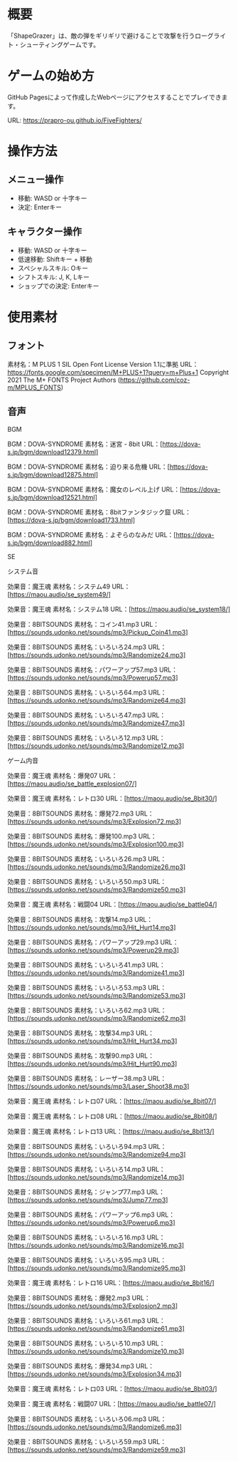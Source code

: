 # 概要
「ShapeGrazer」は、敵の弾をギリギリで避けることで攻撃を行うローグライト・シューティングゲームです。

# ゲームの始め方
GitHub Pagesによって作成したWebページにアクセスすることでプレイできます。

URL: https://prapro-ou.github.io/FiveFighters/

# 操作方法
## メニュー操作
- 移動: WASD or 十字キー
- 決定: Enterキー

## キャラクター操作
- 移動: WASD or 十字キー
- 低速移動: Shiftキー + 移動
- スペシャルスキル: Oキー
- シフトスキル: J, K, Lキー
- ショップでの決定: Enterキー

# 使用素材
## フォント
素材名：M PLUS 1
SIL Open Font License Version 1.1に準拠
URL：https://fonts.google.com/specimen/M+PLUS+1?query=m+Plus+1
Copyright 2021 The M+ FONTS Project Authors (https://github.com/coz-m/MPLUS_FONTS)


## 音声
BGM

BGM：DOVA-SYNDROME
素材名：迷宮 - 8bit
URL：[https://dova-s.jp/bgm/download12379.html]

BGM：DOVA-SYNDROME
素材名：迫り来る危機
URL：[https://dova-s.jp/bgm/download12875.html]

BGM：DOVA-SYNDROME
素材名：魔女のレベル上げ
URL：[https://dova-s.jp/bgm/download12521.html]

BGM：DOVA-SYNDROME
素材名：8bitファンタジック窟
URL：[https://dova-s.jp/bgm/download1733.html]

BGM：DOVA-SYNDROME
素材名：よぞらのなみだ
URL：[https://dova-s.jp/bgm/download882.html]


SE

システム音

効果音：魔王魂
素材名：システム49
URL：[https://maou.audio/se_system49/]

効果音：魔王魂
素材名：システム18
URL：[https://maou.audio/se_system18/]

効果音：8BITSOUNDS
素材名：コイン41.mp3
URL：[https://sounds.udonko.net/sounds/mp3/Pickup_Coin41.mp3]

効果音：8BITSOUNDS
素材名：いろいろ24.mp3
URL：[https://sounds.udonko.net/sounds/mp3/Randomize24.mp3]

効果音：8BITSOUNDS
素材名：パワーアップ57.mp3
URL：[https://sounds.udonko.net/sounds/mp3/Powerup57.mp3]

効果音：8BITSOUNDS
素材名：いろいろ64.mp3
URL：[https://sounds.udonko.net/sounds/mp3/Randomize64.mp3]

効果音：8BITSOUNDS
素材名：いろいろ47.mp3
URL：[https://sounds.udonko.net/sounds/mp3/Randomize47.mp3]

効果音：8BITSOUNDS
素材名：いろいろ12.mp3
URL：[https://sounds.udonko.net/sounds/mp3/Randomize12.mp3]

ゲーム内音

効果音：魔王魂
素材名：爆発07
URL：[https://maou.audio/se_battle_explosion07/]

効果音：魔王魂
素材名：レトロ30
URL：[https://maou.audio/se_8bit30/]

効果音：8BITSOUNDS
素材名：爆発72.mp3
URL：[https://sounds.udonko.net/sounds/mp3/Explosion72.mp3]

効果音：8BITSOUNDS
素材名：爆発100.mp3
URL：[https://sounds.udonko.net/sounds/mp3/Explosion100.mp3]

効果音：8BITSOUNDS
素材名：いろいろ26.mp3
URL：[https://sounds.udonko.net/sounds/mp3/Randomize26.mp3]

効果音：8BITSOUNDS
素材名：いろいろ50.mp3
URL：[https://sounds.udonko.net/sounds/mp3/Randomize50.mp3]

効果音：魔王魂
素材名：戦闘04
URL：[https://maou.audio/se_battle04/]

効果音：8BITSOUNDS
素材名：攻撃14.mp3
URL：[https://sounds.udonko.net/sounds/mp3/Hit_Hurt14.mp3]

効果音：8BITSOUNDS
素材名：パワーアップ29.mp3
URL：[https://sounds.udonko.net/sounds/mp3/Powerup29.mp3]

効果音：8BITSOUNDS
素材名：いろいろ41.mp3
URL：[https://sounds.udonko.net/sounds/mp3/Randomize41.mp3]

効果音：8BITSOUNDS
素材名：いろいろ53.mp3
URL：[https://sounds.udonko.net/sounds/mp3/Randomize53.mp3]

効果音：8BITSOUNDS
素材名：いろいろ62.mp3
URL：[https://sounds.udonko.net/sounds/mp3/Randomize62.mp3]

効果音：8BITSOUNDS
素材名：攻撃34.mp3
URL：[https://sounds.udonko.net/sounds/mp3/Hit_Hurt34.mp3]

効果音：8BITSOUNDS
素材名：攻撃90.mp3
URL：[https://sounds.udonko.net/sounds/mp3/Hit_Hurt90.mp3]

効果音：8BITSOUNDS
素材名：レーザー38.mp3
URL：[https://sounds.udonko.net/sounds/mp3/Laser_Shoot38.mp3]

効果音：魔王魂
素材名：レトロ07
URL：[https://maou.audio/se_8bit07/]

効果音：魔王魂
素材名：レトロ08
URL：[https://maou.audio/se_8bit08/]

効果音：魔王魂
素材名：レトロ13
URL：[https://maou.audio/se_8bit13/]

効果音：8BITSOUNDS
素材名：いろいろ94.mp3
URL：[https://sounds.udonko.net/sounds/mp3/Randomize94.mp3]

効果音：8BITSOUNDS
素材名：いろいろ14.mp3
URL：[https://sounds.udonko.net/sounds/mp3/Randomize14.mp3]

効果音：8BITSOUNDS
素材名：ジャンプ77.mp3
URL：[https://sounds.udonko.net/sounds/mp3/Jump77.mp3]

効果音：8BITSOUNDS
素材名：パワーアップ6.mp3
URL：[https://sounds.udonko.net/sounds/mp3/Powerup6.mp3]

効果音：8BITSOUNDS
素材名：いろいろ16.mp3
URL：[https://sounds.udonko.net/sounds/mp3/Randomize16.mp3]

効果音：8BITSOUNDS
素材名：いろいろ95.mp3
URL：[https://sounds.udonko.net/sounds/mp3/Randomize95.mp3]

効果音：魔王魂
素材名：レトロ16
URL：[https://maou.audio/se_8bit16/]

効果音：8BITSOUNDS
素材名：爆発2.mp3
URL：[https://sounds.udonko.net/sounds/mp3/Explosion2.mp3]

効果音：8BITSOUNDS
素材名：いろいろ61.mp3
URL：[https://sounds.udonko.net/sounds/mp3/Randomize61.mp3]

効果音：8BITSOUNDS
素材名：いろいろ10.mp3
URL：[https://sounds.udonko.net/sounds/mp3/Randomize10.mp3]

効果音：8BITSOUNDS
素材名：爆発34.mp3
URL：[https://sounds.udonko.net/sounds/mp3/Explosion34.mp3]

効果音：魔王魂
素材名：レトロ03
URL：[https://maou.audio/se_8bit03/]

効果音：魔王魂
素材名：戦闘07
URL：[https://maou.audio/se_battle07/]

効果音：8BITSOUNDS
素材名：いろいろ06.mp3
URL：[https://sounds.udonko.net/sounds/mp3/Randomize6.mp3]

効果音：8BITSOUNDS
素材名：いろいろ59.mp3
URL：[https://sounds.udonko.net/sounds/mp3/Randomize59.mp3]
